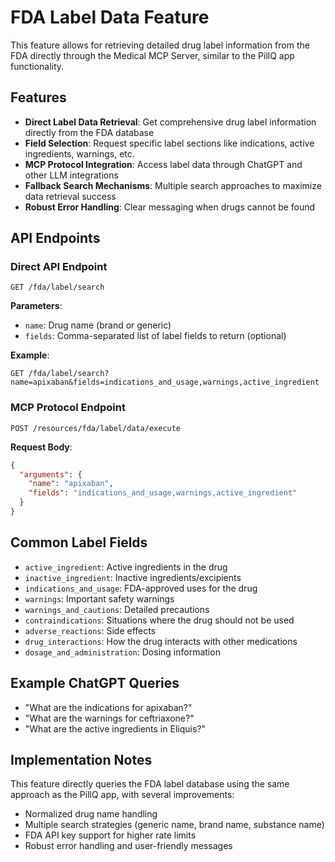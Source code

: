 # FDA Label Data Feature

This feature allows for retrieving detailed drug label information from the FDA directly through the Medical MCP Server, similar to the PillQ app functionality.

## Features

- **Direct Label Data Retrieval**: Get comprehensive drug label information directly from the FDA database
- **Field Selection**: Request specific label sections like indications, active ingredients, warnings, etc.
- **MCP Protocol Integration**: Access label data through ChatGPT and other LLM integrations
- **Fallback Search Mechanisms**: Multiple search approaches to maximize data retrieval success
- **Robust Error Handling**: Clear messaging when drugs cannot be found

## API Endpoints

### Direct API Endpoint
```
GET /fda/label/search
```

**Parameters**:
- `name`: Drug name (brand or generic)
- `fields`: Comma-separated list of label fields to return (optional)

**Example**:
```
GET /fda/label/search?name=apixaban&fields=indications_and_usage,warnings,active_ingredient
```

### MCP Protocol Endpoint
```
POST /resources/fda/label/data/execute
```

**Request Body**:
```json
{
  "arguments": {
    "name": "apixaban",
    "fields": "indications_and_usage,warnings,active_ingredient"
  }
}
```

## Common Label Fields

- `active_ingredient`: Active ingredients in the drug
- `inactive_ingredient`: Inactive ingredients/excipients
- `indications_and_usage`: FDA-approved uses for the drug
- `warnings`: Important safety warnings
- `warnings_and_cautions`: Detailed precautions
- `contraindications`: Situations where the drug should not be used
- `adverse_reactions`: Side effects
- `drug_interactions`: How the drug interacts with other medications
- `dosage_and_administration`: Dosing information

## Example ChatGPT Queries

- "What are the indications for apixaban?"
- "What are the warnings for ceftriaxone?"
- "What are the active ingredients in Eliquis?"

## Implementation Notes

This feature directly queries the FDA label database using the same approach as the PillQ app, with several improvements:
- Normalized drug name handling
- Multiple search strategies (generic name, brand name, substance name)
- FDA API key support for higher rate limits
- Robust error handling and user-friendly messages
